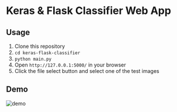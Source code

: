 # Keras & Flask Classifier Web App

## Usage
1. Clone this repository
2. `cd keras-flask-classifier`
3. `python main.py`
4. Open `http://127.0.0.1:5000/` in your browser
5. Click the file select button and select one of the test images

## Demo
![demo](https://github.com/harupy/keras-flask-classifier/blob/master/demo.gif)
